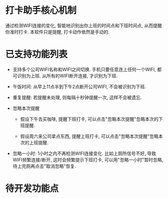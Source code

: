 # 打卡助手核心机制

通过检测WIFI连接的变化, 智能地识别出你上班的时间点和下班时间点, 从而提醒你准时打卡. 本软件只是提醒, 打卡动作依然是手动的.

# 已支持功能列表

* 支持多个公司WIFI名称和WIFI之间切换. 手机只要任意连上任何一个WIFI, 都可识别为上班. 从所有的WIFI断开连接, 才识别为下班.

* 午饭时间: 从早上11点半到下午2点断开公司WIFI, 不会被识别为下班.

* 重复提醒: 若提醒未处理, 则每隔十秒钟提醒一次, 这样不会被遗忘.

* 忽略本次提醒

    * 假设下午去买咖啡, 提醒下班打卡, 可以点击"忽略本次提醒"忽略本次的下班提醒.

    * 假设周六来公司拿点东西, 提醒上班打卡, 可以点击"忽略本次提醒"忽略本次的上班提醒.

* 忽略一小时: 1小时之内不再检测WIFI连接变化. 比如上厕所信号不好, 导致WIFI频繁连接/断开, 这时会频繁提示下班打卡, 可以用"忽略一小时"暂时忽略, 待上完厕再点击"取消忽略"恢复.

# 待开发功能点

    
